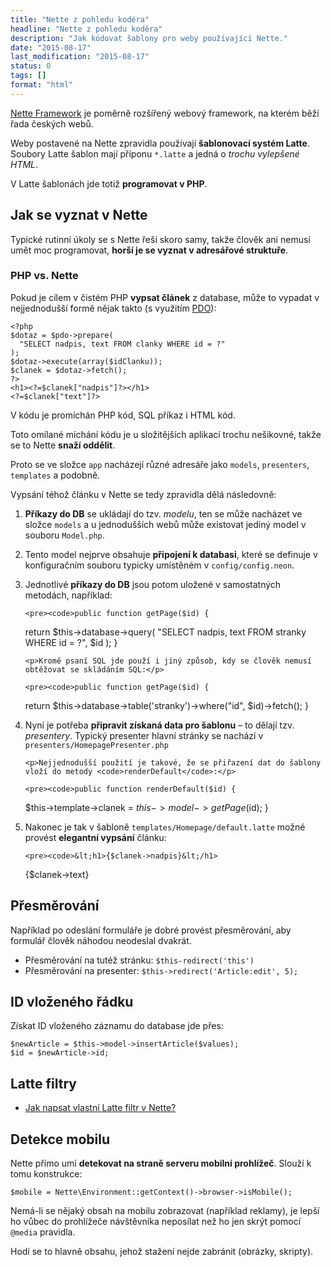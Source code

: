 ```yaml
---
title: "Nette z pohledu kodéra"
headline: "Nette z pohledu kodéra"
description: "Jak kódovat šablony pro weby používající Nette."
date: "2015-08-17"
last_modification: "2015-08-17"
status: 0
tags: []
format: "html"
---
```


<p><a href="http://nette.org/">Nette Framework</a> je poměrně rozšířený webový framework, na kterém běží řada českých webů.</p>

<p>Weby postavené na Nette zpravidla používají <b>šablonovací systém Latte</b>. Soubory Latte šablon mají příponu <code>*.latte</code> a jedná o <i>trochu vylepšené HTML</i>.</p>

<p>V Latte šablonách jde totiž <b>programovat v PHP</b>.</p>




<h2 id="jak-se-vyznat">Jak se vyznat v Nette</h2>

<p>Typické rutinní úkoly se s Nette řeší skoro samy, takže člověk ani nemusí umět moc programovat, <b>horší je se vyznat v adresářové struktuře</b>.</p>




<h3 id="priklad">PHP vs. Nette</h3>

<p>Pokud je cílem v čistém PHP <b>vypsat článek</b> z database, může to vypadat v nejjednodušší formě nějak takto (s využitím <a href="/pdo">PDO</a>):</p>

<pre><code>&lt;?php
$dotaz = $pdo->prepare(
  "SELECT nadpis, text FROM clanky WHERE id = ?"
);
$dotaz->execute(array($idClanku));
$clanek = $dotaz->fetch();
?>
&lt;h1>&lt;?=$clanek["nadpis"]?>&lt;/h1>
&lt;?=$clanek["text"]?>
</code></pre>








<p>V kódu je promíchán PHP kód, SQL příkaz i HTML kód.</p>

<p>Toto omílané míchání kódu je u složitějších aplikací trochu nešikovné, takže se to Nette <b>snaží oddělit</b>.</p>

<p>Proto se ve složce <code>app</code> nacházejí různé adresáře jako <code>models</code>, <code>presenters</code>, <code>templates</code> a podobně.</p>

<p>Vypsání téhož článku v Nette se tedy zpravidla dělá následovně:</p>

<ol>
  <li>
    <p><b>Příkazy do DB</b> se ukládají do tzv. <i>modelu</i>, ten se může nacházet ve složce <code>models</code> a u jednodušších webů může existovat jediný model v souboru <code>Model.php</code>.</p>
  </li>
  
  <li>
    <p>Tento model nejprve obsahuje <b>připojení k databasi</b>, které se definuje v konfiguračním souboru typicky umístěném v <code>config/config.neon</code>.</p>
  </li>
  
  <li>
    <p>Jednotlivé <b>příkazy do DB</b> jsou potom uložené v samostatných metodách, například:</p>
    
    <pre><code>public function getPage($id) {
  return $this->database->query(
    "SELECT nadpis, text FROM stranky WHERE id = ?", 
    $id
  );
} </code></pre>
    
    
    
    
    <p>Kromě psaní SQL jde použí i jiný způsob, kdy se člověk nemusí obtěžovat se skládáním SQL:</p>
    
    <pre><code>public function getPage($id) {
  return $this->database->table('stranky')->where("id", $id)->fetch();
} </code></pre>    
  </li>
  
  
  
  <li>
    <p>Nyní je potřeba <b>připravit získaná data pro šablonu</b> – to dělají tzv. <i>presentery</i>. Typický presenter hlavní stránky se nachází v <code>presenters/HomepagePresenter.php</code></p>
    
    <p>Nejjednodušší použití je takové, že se přiřazení dat do šablony vloží do metody <code>renderDefault</code>:</p>
    
    <pre><code>public function renderDefault($id) {
  $this->template->clanek = $this->model->getPage($id);
}</code></pre>
  </li>
  
  
  
  <li>
    <p>Nakonec je tak v šabloně <code>templates/Homepage/default.latte</code> možné provést <b>elegantní vypsání</b> článku:</p>
    
    <pre><code>&lt;h1>{$clanek->nadpis}&lt;/h1>
{$clanek->text}
</code></pre>    
    
    
  </li>
</ol>


<h2 id="presmerovani">Přesměrování</h2>

<p>Například po odeslání formuláře je dobré provést přesměrování, aby formulář člověk náhodou neodeslal dvakrát.</p>

<ul>
  <li>Přesměrování na tutéž stránku: <code>$this-redirect('this')</code></li>
  
  <li>Přesměrování na presenter: <code>$this->redirect('Article:edit', 5);</code></li>
</ul>


<h2 id="id-vlozeni">ID vloženého řádku</h2>

<p>Získat ID vloženého záznamu do database jde přes:</p>

<pre><code>$newArticle = $this->model->insertArticle($values);
$id = $newArticle->id;</code></pre>


<h2 id="filtry">Latte filtry</h2>

<div class="external-content">
  <ul>
    <li><a href="https://petrjirasek.cz/blog/jak-napsat-vlastni-latte-filtr-v-nette">Jak napsat vlastní Latte filtr v Nette?</a></li>
  </ul>
</div>


<h2 id="detekce-mobilu">Detekce mobilu</h2>

<p>Nette přímo umí <b>detekovat na straně serveru mobilní prohlížeč</b>. Slouží k tomu konstrukce:</p>

<pre><code>$mobile = Nette\Environment::getContext()->browser->isMobile();</code></pre>

<p>Nemá-li se nějaký obsah na mobilu zobrazovat (například reklamy), je lepší ho vůbec do prohlížeče návštěvníka neposílat než ho jen skrýt pomocí <code>@media</code> pravidla.</p>

<p>Hodí se to hlavně obsahu, jehož stažení nejde zabránit (obrázky, skripty).</p>